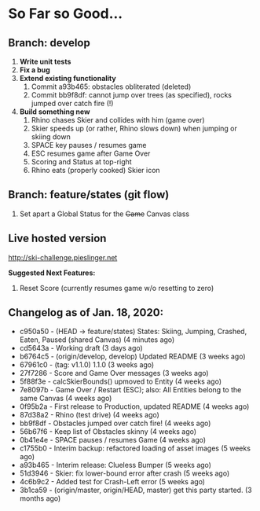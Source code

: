 # So Far so Good...
## Branch: develop
1. **Write unit tests**
2. **Fix a bug**
3. **Extend existing functionality**
   1. Commit a93b465: obstacles obliterated (deleted)
   2. Commit bb9f8df: cannot jump over trees (as specified), rocks jumped over catch fire (!)
4. **Build something new**
   1. Rhino chases Skier and collides with him (game over)
   2. Skier speeds up (or rather, Rhino slows down) when jumping or skiing down
   3. SPACE key pauses / resumes game
   4. ESC resumes game after Game Over
   5. Scoring and Status at top-right
   6. Rhino eats (properly cooked) Skier icon

## Branch: feature/states (git flow)
1. Set apart a Global Status for the ~~Game~~ Canvas class

## Live hosted version
http://ski-challenge.pieslinger.net

**Suggested Next Features:**
1. Reset Score (currently resumes game w/o resetting to zero)

## Changelog as of Jan. 18, 2020:
* c950a50 - (HEAD -> feature/states) States: Skiing, Jumping, Crashed, Eaten, Paused (shared Canvas) (4 minutes ago) <Klaus Pieslinger>
* cd5643a - Working draft (3 days ago) <Klaus Pieslinger>
* b6764c5 - (origin/develop, develop) Updated README (3 weeks ago) <Klaus Pieslinger>
* 67961c0 - (tag: v1.1.0) 1.1.0 (3 weeks ago) <Klaus Pieslinger>
* 27f7286 - Score and Game Over messages (3 weeks ago) <Klaus Pieslinger>
* 5f88f3e - calcSkierBounds() upmoved to Entity (4 weeks ago) <Klaus Pieslinger>
* 7e8097b - Game Over / Restart (ESC); also: All Entities belong to the same Canvas (4 weeks ago) <Klaus Pieslinger>
* 0f95b2a - First release to Production, updated README (4 weeks ago) <Klaus Pieslinger>
* 87d38a2 - Rhino (test drive) (4 weeks ago) <Klaus Pieslinger>
* bb9f8df - Obstacles jumped over catch fire! (4 weeks ago) <Klaus Pieslinger>
* 56b67f6 - Keep list of Obstacles skinny (4 weeks ago) <Klaus Pieslinger>
* 0b41e4e - SPACE pauses / resumes Game (4 weeks ago) <Klaus Pieslinger>
* c1755b0 - Interim backup: refactored loading of asset images (5 weeks ago) <Klaus Pieslinger>
* a93b465 - Interim release: Clueless Bumper (5 weeks ago) <Klaus Pieslinger>
* 51d3946 - Skier: fix lower-bound error after crash (5 weeks ago) <Klaus Pieslinger>
* 4c6b9c2 - Added test for Crash-Left error (5 weeks ago) <Klaus Pieslinger>
* 3b1ca59 - (origin/master, origin/HEAD, master) get this party started. (3 months ago) <Lean>

